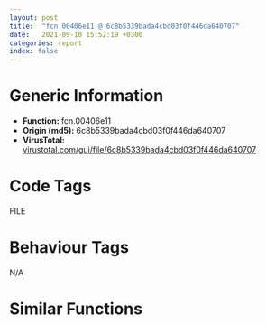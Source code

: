 ```yaml
---
layout: post
title:  "fcn.00406e11 @ 6c8b5339bada4cbd03f0f446da640707"
date:   2021-09-10 15:52:19 +0300
categories: report
index: false
---
```


# Generic Information
- **Function:** fcn.00406e11
- **Origin (md5):** 6c8b5339bada4cbd03f0f446da640707
- **VirusTotal:** [virustotal.com/gui/file/6c8b5339bada4cbd03f0f446da640707][virustotal_ref]

# Code Tags
<span class="tag" id="FILE">FILE</span>


# Behaviour Tags
<span class="bhv-tag" id="na">N/A</span>

# Similar Functions
<script type="text/javascript" src="https://www.gstatic.com/charts/loader.js"></script>
<script type="text/javascript">

    google.charts.load('current', {'packages':['corechart']});
    google.charts.setOnLoadCallback(drawChart);

    function drawChart() {
    var data = new google.visualization.DataTable();
        data.addColumn('number', 'X');
        data.addColumn('number', 'Y');
        data.addColumn({type: 'string', role: 'tooltip', 'p': {'html': true}});
        data.addColumn({'type': 'string', 'role': 'style'});
        
        data.addRows([
    [79.3512954711914, -111.41858673095703, '<b><a href="/report/fcn.00406e11@6c8b5339bada4cbd03f0f446da640707">fcn.00406e11</a><br>@6c8b5339bada4cbd03f0f446da640707</b><br>', 'point { fill-color: #e0440e; }'],
[-20.951927185058594, -136.42254638671875, '<b><a href="/report/fcn.00406c9b@fc08a944a357dc216338592f13f65b60">fcn.00406c9b</a><br>@fc08a944a357dc216338592f13f65b60</b><br>', 'null'],
[-103.77479553222656, -74.84659576416016, '<b><a href="/report/fcn.00406c9b@59b1876779e3211327c1a96e7e2c12c4">fcn.00406c9b</a><br>@59b1876779e3211327c1a96e7e2c12c4</b><br>', 'null'],
[120.37277221679688, -16.68439292907715, '<b><a href="/report/fcn.00406cc7@5bfd33ece1aeef8bda2c7fc886262ed9">fcn.00406cc7</a><br>@5bfd33ece1aeef8bda2c7fc886262ed9</b><br>', 'null'],
[-106.77201843261719, 28.3740177154541, '<b><a href="/report/fcn.00406c9b@e7f0482c425f7bc9cd320f60c1cfa28c">fcn.00406c9b</a><br>@e7f0482c425f7bc9cd320f60c1cfa28c</b><br>', 'null'],
[2.012761116027832, -20.121238708496094, '<b><a href="/report/fcn.00406dfc@13efdafd5b4f5d3a5dcb240b696c267c">fcn.00406dfc</a><br>@13efdafd5b4f5d3a5dcb240b696c267c</b><br>', 'null'],
[73.92354583740234, 75.50990295410156, '<b><a href="/report/fcn.00406e11@e7582fc3dadb394a1457ab7e7fbbe9a7">fcn.00406e11</a><br>@e7582fc3dadb394a1457ab7e7fbbe9a7</b><br>', 'null'],
[-27.66143035888672, 94.65147399902344, '<b><a href="/report/fcn.00406cc7@999ae3491971c32d67bd4c32561ea381">fcn.00406cc7</a><br>@999ae3491971c32d67bd4c32561ea381</b><br>', 'null'],

        ]);

    var options = {
        title: 'Similarity Plot',
        legend: 'none',
        colors: ['#dedbd9', '#e6693e', '#ec8f6e', '#f3b49f', '#f6c7b6'],
        tooltip: {isHtml: true, trigger: 'both'},
        explorer: {
        actions: ["dragToZoom", "rightClickToReset"],
        },
        chartArea: {
        width: '80%',
        height: '80%'
        },
        width: '100%',
        height: '100%'
    };

    var chart = new google.visualization.ScatterChart(document.getElementById('chart_div'));

    chart.draw(data, options);
    }
    
</script>


<div id="chart_div" style="width: 100%px; height: 100%;"></div>

# Disassembled Code
{% highlight nasm %}

push ebp
mov ebp, esp
sub esp, 0x25c
push edi
mov edi, dword[ebp+8]
push edi
call fcn.004068fa
test byte[ebp+0xc], 8
mov dword[ebp-0xc], eax
je 0x406e44
push edi
call dword[sym.imp.KERNEL32.dll_DeleteFileW]
neg eax
sbb eax, eax
inc eax
add dword[0x473e88], eax
jmp 0x407043
push ebx
mov ebx, dword[ebp+0xc]
and ebx, 1
push esi
mov dword[ebp-4], ebx
je 0x406e63
test eax, eax
je 0x406fc1
test byte[ebp+0xc], 2
je 0x406fc1
push edi
mov esi, 0x45d928
push esi
call fcn.0040618f
test ebx, ebx
mov ebx, dword[sym.imp.KERNEL32.dll_lstrcatW]
je 0x406e83
push str..
push esi
call ebx
jmp 0x406e89
push edi
call fcn.004068ce
cmp word[edi], 0
jne 0x406e99
cmp word[0x45d928], 0x5c
jne 0x406ea1
push 0x4098a0
push edi
call ebx
push edi
call dword[sym.imp.KERNEL32.dll_lstrlenW]
lea eax, [edi+eax*2]
mov dword[ebp-8], eax
lea eax, [ebp-0x25c]
push eax
push esi
call dword[sym.imp.KERNEL32.dll_FindFirstFileW]
cmp eax, 0xffffffff
mov dword[ebp+8], eax
je 0x406fb2
lea esi, [ebp-0x230]
push 0x3f
mov eax, esi
push eax
call fcn.00405e8e
xor ebx, ebx
cmp word[eax], bx
je 0x406ee8
cmp word[ebp-0x28], bx
je 0x406ee8
lea esi, [ebp-0x28]
cmp word[esi], 0x2e
jne 0x406f0b
movzx eax, word[esi+2]
cmp ax, bx
je 0x406f8f
cmp ax, 0x2e
jne 0x406f0b
cmp word[esi+4], bx
je 0x406f8f
push esi
push dword[ebp-8]
call fcn.0040618f
test byte[ebp-0x25c], 0x10
je 0x406f32
mov eax, dword[ebp+0xc]
and eax, 3
cmp al, 3
jne 0x406f8f
push dword[ebp+0xc]
push edi
call fcn.00406e11
jmp 0x406f8f
push edi
push str.Delete:_DeleteFile___s__
call fcn.00406429
pop ecx
pop ecx
push edi
call fcn.00405fb9
push edi
call dword[sym.imp.KERNEL32.dll_DeleteFileW]
test eax, eax
push edi
jne 0x406f88
test byte[ebp+0xc], 4
je 0x406f74
push str.Delete:_DeleteFile_on_Reboot___s__
call fcn.00406429
pop ecx
pop ecx
push edi
push 0xfffffffffffffff1
call fcn.00405107
push ebx
push edi
call fcn.00406dde
jmp 0x406f8f
push str.Delete:_DeleteFile_failed___s__
call fcn.00406429
inc dword[0x473e88]
pop ecx
pop ecx
jmp 0x406f8f
push 0xfffffffffffffff2
call fcn.00405107
lea eax, [ebp-0x25c]
push eax
push dword[ebp+8]
call dword[sym.imp.KERNEL32.dll_FindNextFileW]
test eax, eax
jne 0x406ec8
push dword[ebp+8]
call dword[sym.imp.KERNEL32.dll_FindClose]
jmp 0x406fb4
xor ebx, ebx
cmp dword[ebp-4], ebx
je 0x406fc1
mov eax, dword[ebp-8]
and word[eax-2], 0
xor esi, esi
cmp dword[ebp-4], esi
je 0x407041
cmp dword[ebp-0xc], esi
push edi
jne 0x406fd5
push str.RMDir:_RemoveDirectory_invalid_input___s__
jmp 0x40702b
call fcn.0040645b
test eax, eax
je 0x407041
push edi
call fcn.0040689f
push edi
push str.RMDir:_RemoveDirectory___s__
call fcn.00406429
pop ecx
pop ecx
push edi
call fcn.00405fb9
push edi
call dword[sym.imp.KERNEL32.dll_RemoveDirectoryW]
test eax, eax
push edi
jne 0x40703a
test byte[ebp+0xc], 4
je 0x407026
push str.RMDir:_RemoveDirectory_on_Reboot___s__
call fcn.00406429
pop ecx
pop ecx
push edi
push 0xfffffffffffffff1
call fcn.00405107
push esi
push edi
call fcn.00406dde
jmp 0x407041
push str.RMDir:_RemoveDirectory_failed___s__
call fcn.00406429
inc dword[0x473e88]
pop ecx
pop ecx
jmp 0x407041
push 0xffffffffffffffe5
call fcn.00405107
pop esi
pop ebx
pop edi
leave
ret 8

{% endhighlight %}

[virustotal_ref]: https://www.virustotal.com/gui/file/6c8b5339bada4cbd03f0f446da640707